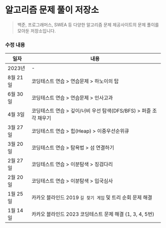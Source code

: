 # 알고리즘 문제 풀이 저장소

> 백준, 프로그래머스, SWEA 등 다양한 알고리즘 문제 제공사이트의 문제 풀이를 모아둔 저장소입니다.

### 수정 내용

| 일자     | 내용                                                         |
| -------- | ------------------------------------------------------------ |
| 2023년   | -                                                            |
| 8월 21일 | 코딩테스트 연습 > 연습문제 > 하노이의 탑                     |
| 6월 30일 | 코딩테스트 연습 > 연습문제 > 인사고과                        |
| 4월 3일  | 코딩테스트 연습 > 깊이/너비 우선 탐색(DFS/BFS) > 퍼즐 조각 채우기 |
| 3월 27일 | 코딩테스트 연습 > 힙(Heap) > 이중우선순위큐                  |
| 3월 20일 | 코딩테스트 연습 > 탐욕법 > 섬 연결하기                       |
| 2월 27일 | 코딩테스트 연습 > 이분탐색 > 징검다리                        |
| 2월 20일 | 코딩테스트 연습 > 이분탐색 > 입국심사                        |
| 1월 25일 | 카카오 블라인드 2019 `길 찾기 게임` 및 트리 순회 문제 해결   |
| 1월 14일 | 카카오 블라인드 2023 코딩테스트 문제 해결 (1, 3, 4, 5번)     |

